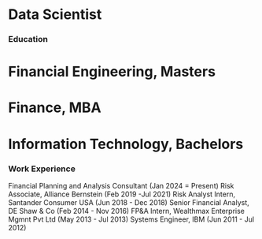 # Data Scientist 

### Education 
# Financial Engineering, Masters
# Finance, MBA 
# Information Technology, Bachelors 

### Work Experience 
Financial Planning and Analysis Consultant (Jan 2024 = Present) 
Risk Associate, Alliance Bernstein (Feb 2019 -Jul 2021) 
Risk Analyst Intern, Santander Consumer USA (Jun 2018 - Dec 2018) 
Senior Financial Analyst, DE Shaw & Co (Feb 2014 - Nov 2016) 
FP&A Intern, Wealthmax Enterprise Mgmnt Pvt Ltd (May 2013 - Jul 2013)
Systems Engineer, IBM (Jun 2011 - Jul 2012) 

